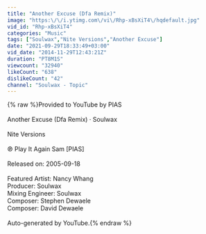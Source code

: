 ```yaml
---
title: "Another Excuse (Dfa Remix)"
image: "https:\/\/i.ytimg.com\/vi\/Rhp-xBsXiT4\/hqdefault.jpg"
vid_id: "Rhp-xBsXiT4"
categories: "Music"
tags: ["Soulwax","Nite Versions","Another Excuse"]
date: "2021-09-29T18:33:49+03:00"
vid_date: "2014-11-29T12:43:21Z"
duration: "PT8M1S"
viewcount: "32940"
likeCount: "638"
dislikeCount: "42"
channel: "Soulwax - Topic"
---
```

{% raw %}Provided to YouTube by PIAS<br /><br />Another Excuse (Dfa Remix) · Soulwax<br /><br />Nite Versions<br /><br />℗ Play It Again Sam [PIAS]<br /><br />Released on: 2005-09-18<br /><br />Featured  Artist: Nancy Whang<br />Producer: Soulwax<br />Mixing Engineer: Soulwax<br />Composer: Stephen Dewaele<br />Composer: David Dewaele<br /><br />Auto-generated by YouTube.{% endraw %}
